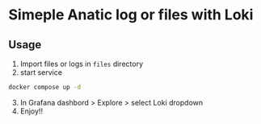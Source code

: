 # Simeple Anatic log or files with Loki

## Usage
1. Import files or logs in `files` directory
2. start service  
```bash
docker compose up -d
```
3. In Grafana dashbord > Explore > select Loki dropdown
4. Enjoy!!  